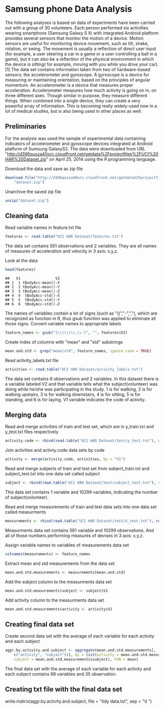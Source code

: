 # Samsung phone Data Analysis

The following analyses is based on data of experiments have been carried out with a group of 30 volunteers. Each person performed six activities wearing smartphone (Samsung Galaxy S II) with integrated Android platform provides several sensors that monitor the motion of a device. Motion sensors are useful for monitoring device movement, such as tilt, shake, rotation, or swing. The movement is usually a reflection of direct user input (for example, a user steering a car in a game or a user controlling a ball in a game), but it can also be a reflection of the physical environment in which the device is sitting( for example, moving with you while you drive your car).[1] The data set contains information taken from two of hardware-based sensors: the accelerometer and gyroscope. A gyroscope is a device for measuring or maintaining orientation, based on the principles of angular momentum. An accelerometer is a device that measures proper acceleration. Accelerometer measures how much activity is going on in, on three different axes. Though similar in purpose, they measure different things. When combined into a single device, they can create a very powerful array of information. This is becoming really widely-used now in a lot of medical studies, but is also being used in other places as well. 


## Preliminaries
 
 For the analysis was used the sample of experimental data containing indicators of accelerometer and gyroscope devices integrated at Android platform of Sumsung GalaxyS2. The data were downloaded from URL "http://d396qusza40orc.cloudfront.net/getdata%2Fprojectfiles%2FUCI%20HAR%20Dataset.zip" on April 25, 2014 using the R programming language. 

Download the data and save as zip file

```r
download.file("http://d396qusza40orc.cloudfront.net/getdata%2Fprojectfiles%2FUCI%20HAR%20Dataset.zip", 
    "dataset.zip")
```

Unarchive the saved zip file

```r
unzip("dataset.zip")
```

## Cleaning data

Read variable names in feature.txt file

```r
features <- read.table("UCI HAR Dataset/features.txt")
```
The data set contains 561 observations and 2 variables. They are all names of measures of acceleration and velocity in 3 axis: x,y,z.

Look at the data

```r
head(features)
```

```
##   V1                V2
## 1  1 tBodyAcc-mean()-X
## 2  2 tBodyAcc-mean()-Y
## 3  3 tBodyAcc-mean()-Z
## 4  4  tBodyAcc-std()-X
## 5  5  tBodyAcc-std()-Y
## 6  6  tBodyAcc-std()-Z
```
The names of variables contain a lot of  signs (such as "()","-",","), which are recognized as function in R, thus gsub function was applied to eliminate all those signs.
Convert variable names to appropriate labels

```r
feature_names <- gsub("[\\(\\)\\,\\-]", "", features$V2)
```

Create index of columns with "mean" and "std" substrings

```r
mean.and.std <- grep("mean|std", feature_names, ignore.case = TRUE)
```

Read activity_labels.txt file

```r
activities <- read.table("UCI HAR Dataset/activity_labels.txt")
```
The data set contains 6 observations and 2 variables. In this dataset there is a variable labeled V2 and that variable tells what the subject(volunteer) was doing while he/she was participating in the study. 1 is for walking, 2 is for walking upstairs, 3 is for walking downstairs, 4 is for sitting, 5 is for standing, and 6 is for laying. V1 variable indicates the code of activity.

## Merging data

Read and merge activities of train and test set, which are in y_train.txt and y_test.txt files respectively 

```r
activity.code <- rbind(read.table("UCI HAR Dataset/test/y_test.txt"), read.table("UCI HAR Dataset/train/y_train.txt"))
```

Join activities and activty.code data sets by code

```r
activity <- merge(activity.code, activities, by = "V1")
```

Read and merge subjects of train and test set from subject_train.txt and subject_test.txt into one data set called subject

```r
subject <- rbind(read.table("UCI HAR Dataset/test/subject_test.txt"), read.table("UCI HAR Dataset/train/subject_train.txt"))
```
This data set contains 1 variable and 10299 variables, indicating the number of subject(volonteer).

Read and merge measurements of train and test data sets into one data set called measurments

```r
measurements <- rbind(read.table("UCI HAR Dataset/test/X_test.txt"), read.table("UCI HAR Dataset/train/X_train.txt"))
```
Measurments data set contains 561 variable and 10299 observations. And all of those numbers performing measures of devises in 3 axis: x,y,z. 

Assign variable names to variables of measurements data set

```r
colnames(measurements) <- feature_names
```

Extract mean and std measurements from the data set

```r
mean.and.std.measurements <- measurements[mean.and.std]
```

Add the subject column to the measurments data set

```r
mean.and.std.measurements$subject <- subject$V1
```

Add activity column to the measurments data set

```r
mean.and.std.measurements$activity <- activity$V2
```

## Creating final data set

Create second data set  with the average of each variable for each activity and each subject

```r
aggr.by.activity.and.subject <- aggregate(mean.and.std.measurements[, !(names(mean.and.std.measurements) %in% 
    c("activity", "subject"))], by = list(activity = mean.and.std.measurements$activity, 
    subject = mean.and.std.measurements$subject), FUN = mean)
```
The final data set with the average of each variable for each activity and each subject contains 88 variables and 35 observation. 

## Creating txt file with the final data set
write.matrix(aggr.by.activity.and.subject, file = "tidy data.txt", sep = "\t        ")

